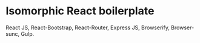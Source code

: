 # Isomorphic React boilerplate
React JS, React-Bootstrap, React-Router, Express JS, Browserify, Browser-sunc, Gulp.

